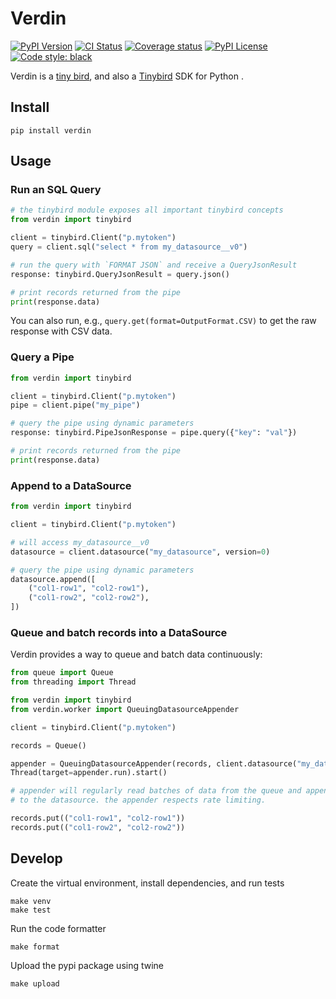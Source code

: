 Verdin
======

<p>
  <a href="https://pypi.org/project/verdin/"><img alt="PyPI Version" src="https://img.shields.io/pypi/v/verdin?color=blue"></a>
  <a href="https://github.com/localstack/verdin/actions/workflows/build.yml"><img alt="CI Status" src="https://github.com/localstack/verdin/actions/workflows/build.yml/badge.svg"></a>
  <a href=""><img alt="Coverage status" src="https://coveralls.io/repos/github/localstack/verdin/badge.svg?branch=master"></a>
  <a href="https://img.shields.io/pypi/l/verdin.svg"><img alt="PyPI License" src="https://img.shields.io/pypi/l/verdin.svg"></a>
  <a href="https://github.com/psf/black"><img alt="Code style: black" src="https://img.shields.io/badge/code%20style-black-000000.svg"></a>
</p>

Verdin is a [tiny bird](https://en.wikipedia.org/wiki/Verdin), and also a [Tinybird](https://tinybird.co) SDK for Python
.

Install
-------

    pip install verdin

Usage
-----

### Run an SQL Query

```python
# the tinybird module exposes all important tinybird concepts
from verdin import tinybird

client = tinybird.Client("p.mytoken")
query = client.sql("select * from my_datasource__v0")

# run the query with `FORMAT JSON` and receive a QueryJsonResult
response: tinybird.QueryJsonResult = query.json()

# print records returned from the pipe
print(response.data)
```

You can also run, e.g., `query.get(format=OutputFormat.CSV)` to get the raw response with CSV data. 

### Query a Pipe

```python
from verdin import tinybird

client = tinybird.Client("p.mytoken")
pipe = client.pipe("my_pipe")

# query the pipe using dynamic parameters
response: tinybird.PipeJsonResponse = pipe.query({"key": "val"})

# print records returned from the pipe
print(response.data)
```

### Append to a DataSource

```python
from verdin import tinybird

client = tinybird.Client("p.mytoken")

# will access my_datasource__v0
datasource = client.datasource("my_datasource", version=0)

# query the pipe using dynamic parameters
datasource.append([
    ("col1-row1", "col2-row1"),
    ("col1-row2", "col2-row2"),
])
```

### Queue and batch records into a DataSource

Verdin provides a way to queue and batch data continuously:

```python
from queue import Queue
from threading import Thread

from verdin import tinybird
from verdin.worker import QueuingDatasourceAppender

client = tinybird.Client("p.mytoken")

records = Queue()

appender = QueuingDatasourceAppender(records, client.datasource("my_datasource"))
Thread(target=appender.run).start()

# appender will regularly read batches of data from the queue and append them
# to the datasource. the appender respects rate limiting.

records.put(("col1-row1", "col2-row1"))
records.put(("col1-row2", "col2-row2"))
```

Develop
-------

Create the virtual environment, install dependencies, and run tests

    make venv
    make test

Run the code formatter

    make format

Upload the pypi package using twine

    make upload
